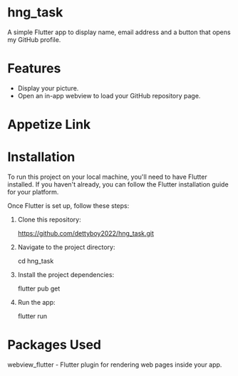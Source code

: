 # hng_task
A simple Flutter app to display name, email address and a button that opens my GitHub profile.

# Features
- Display your picture.
- Open an in-app webview to load your GitHub repository page.

# Appetize Link

# Installation
To run this project on your local machine, you'll need to have Flutter installed. If you haven't already, you can follow the Flutter installation guide for your platform.

Once Flutter is set up, follow these steps:

1. Clone this repository:

    https://github.com/dettyboy2022/hng_task.git

2. Navigate to the project directory:

    cd hng_task

3. Install the project dependencies:

     flutter pub get

4. Run the app:

     flutter run

# Packages Used
webview_flutter - Flutter plugin for rendering web pages inside your app.
